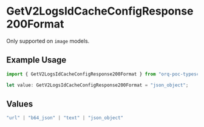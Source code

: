# GetV2LogsIdCacheConfigResponse200Format

Only supported on `image` models.

## Example Usage

```typescript
import { GetV2LogsIdCacheConfigResponse200Format } from "orq-poc-typescript-multi-env-version/models/operations";

let value: GetV2LogsIdCacheConfigResponse200Format = "json_object";
```

## Values

```typescript
"url" | "b64_json" | "text" | "json_object"
```